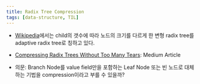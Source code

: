 ```yaml
---
title: Radix Tree Compression
tags: [data-structure, TIL]
---
```


- [Wikipedia](https://en.wikipedia.org/wiki/Radix_tree)에서는 child의 갯수에 따라 노드의 크기를 다르게 한 변형 radix tree를 adaptive radix tree로 칭하고 있다.

- [Compressing Radix Trees Without Too Many Tears](https://medium.com/basecs/compressing-radix-trees-without-too-many-tears-a2e658adb9a0): Medium Article

- 의문: Branch Node를 value field만을 포함하는 Leaf Node 또는 빈 노드로 대체하는 기법을 compression이라고 부를 수 있을까?
